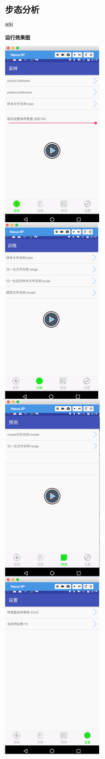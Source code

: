 # 步态分析

[wiki](https://github.com/BruceAnda/SVMPro_V2/wiki)

### 运行效果图
![](https://github.com/BruceAnda/SVMPro_V2/blob/master/screenshot/app/pic.png)
![](https://github.com/BruceAnda/SVMPro_V2/blob/master/screenshot/app/pic2.png)
![](https://github.com/BruceAnda/SVMPro_V2/blob/master/screenshot/app/pic3.png)
![](https://github.com/BruceAnda/SVMPro_V2/blob/master/screenshot/app/pic4.png)
